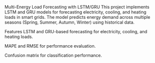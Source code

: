Multi-Energy Load Forecasting with LSTM/GRU
This project implements LSTM and GRU models for forecasting electricity, cooling, and heating loads in smart grids. The model predicts energy demand across multiple seasons (Spring, Summer, Autumn, Winter) using historical data.

Features
LSTM and GRU-based forecasting for electricity, cooling, and heating loads.

MAPE and RMSE for performance evaluation.

Confusion matrix for classification performance.
